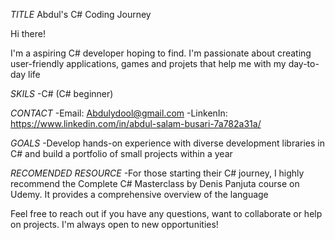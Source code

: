 _TITLE_
Abdul's C# Coding Journey

Hi there!

I'm a aspiring C# developer hoping to find. I'm passionate about creating user-friendly applications, games and projets that help me with my day-to-day life

_SKILS_
-C# (C# beginner)

_CONTACT_
-Email: Abdulydool@gmail.com
-LinkenIn: https://www.linkedin.com/in/abdul-salam-busari-7a782a31a/

_GOALS_
-Develop hands-on experience with diverse development libraries in C# and build a portfolio of small projects within a year

_RECOMENDED RESOURCE_
-For those starting their C# journey, I highly recommend the Complete C# Masterclass by Denis Panjuta course on Udemy. It provides a comprehensive overview of the language

Feel free to reach out if you have any questions, want to collaborate or help on projects. I'm always open to new opportunities!
<!---
Areall-human/Areall-human is a ✨ special ✨ repository because its `README.md` (this file) appears on your GitHub profile.
You can click the Preview link to take a look at your changes.
--->
